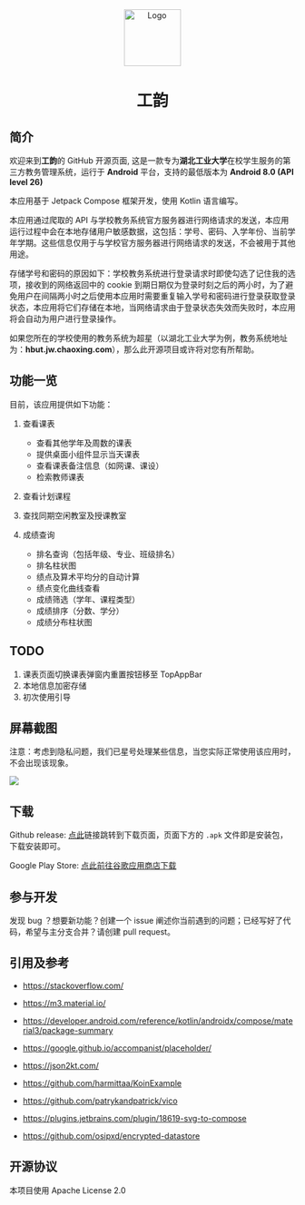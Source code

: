 <div align="center">

<img src="https://github.com/founchoo/GongYun-for-Android/assets/24630338/3d5c2914-0592-4058-9b54-00e958c62b63" alt="Logo" width="100">

# 工韵
</div>

## 简介

欢迎来到**工韵**的 GitHub 开源页面, 这是一款专为**湖北工业大学**在校学生服务的第三方教务管理系统，运行于 **Android** 平台，支持的最低版本为 **Android 8.0 (API level 26)**

本应用基于 Jetpack Compose 框架开发，使用 Kotlin 语言编写。

本应用通过爬取的 API 与学校教务系统官方服务器进行网络请求的发送，本应用运行过程中会在本地存储用户敏感数据，这包括：学号、密码、入学年份、当前学年学期。这些信息仅用于与学校官方服务器进行网络请求的发送，不会被用于其他用途。

存储学号和密码的原因如下：学校教务系统进行登录请求时即使勾选了记住我的选项，接收到的网络返回中的 cookie 到期日期仅为登录时刻之后的两小时，为了避免用户在间隔两小时之后使用本应用时需要重复输入学号和密码进行登录获取登录状态，本应用将它们存储在本地，当网络请求由于登录状态失效而失败时，本应用将会自动为用户进行登录操作。

如果您所在的学校使用的教务系统为超星（以湖北工业大学为例，教务系统地址为：**hbut.jw.chaoxing.com**），那么此开源项目或许将对您有所帮助。

## 功能一览

目前，该应用提供如下功能：

1. 查看课表
   - 查看其他学年及周数的课表
   - 提供桌面小组件显示当天课表
   - 查看课表备注信息（如网课、课设）
   - 检索教师课表
  
2. 查看计划课程

3. 查找同期空闲教室及授课教室

4. 成绩查询
   - 排名查询（包括年级、专业、班级排名）
   - 排名柱状图
   - 绩点及算术平均分的自动计算
   - 绩点变化曲线查看
   - 成绩筛选（学年、课程类型）
   - 成绩排序（分数、学分）
   - 成绩分布柱状图

## TODO

1. 课表页面切换课表弹窗内重置按钮移至 TopAppBar
2. 本地信息加密存储
3. 初次使用引导

## 屏幕截图

注意：考虑到隐私问题，我们已星号处理某些信息，当您实际正常使用该应用时，不会出现该现象。

<img src="https://github.com/founchoo/GongYun-for-Android/assets/24630338/4140a910-2893-4889-ad12-5cd8ca0882c0">

## 下载

Github release: [点此](https://github.com/founchoo/CampusHelper/releases/latest)链接跳转到下载页面，页面下方的 `.apk` 文件即是安装包，下载安装即可。

Google Play Store: [点此前往谷歌应用商店下载](https://play.google.com/store/apps/details?id=com.dart.campushelper)

## 参与开发

发现 bug ？想要新功能？创建一个 issue 阐述你当前遇到的问题；已经写好了代码，希望与主分支合并？请创建 pull request。

## 引用及参考

- https://stackoverflow.com/

- https://m3.material.io/

- https://developer.android.com/reference/kotlin/androidx/compose/material3/package-summary

- https://google.github.io/accompanist/placeholder/

- https://json2kt.com/

- https://github.com/harmittaa/KoinExample

- https://github.com/patrykandpatrick/vico

- https://plugins.jetbrains.com/plugin/18619-svg-to-compose

- https://github.com/osipxd/encrypted-datastore


## 开源协议

本项目使用 Apache License 2.0
